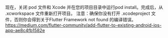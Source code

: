 现在，关闭 pod 文件和 Xcode 并在您的项目目录中运行pod install。完成后，从 .xcworkspace 文件重新打开项目。
注意：确保你没有打开 .xcodeproject 文件，否则你会得到关于Flutter Framework not found 的编译错误。
https://medium.com/flutter-community/add-flutter-to-existing-android-ios-app-ae8c4fb1582e